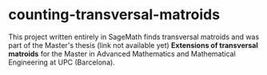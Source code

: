 # counting-transversal-matroids
This project written entirely in SageMath finds transversal matroids and was part of the Master's thesis (link not available yet) **Extensions of transversal matroids** for the Master in Advanced Mathematics and Mathematical Engineering at UPC (Barcelona).
